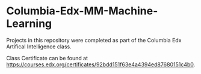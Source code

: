 # Columbia-Edx-MM-Machine-Learning

Projects in this repository were completed as part of the Columbia Edx Artifical Intelligence class.

Class Certificate can be found at https://courses.edx.org/certificates/92bdd151f63e4a4394ed87680151c4b0.
